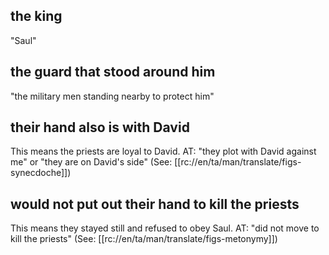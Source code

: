 ## the king ##

"Saul"

## the guard that stood around him ##

"the military men standing nearby to protect him"

## their hand also is with David ##

This means the priests are loyal to David. AT: "they plot with David against me" or "they are on David's side" (See: [[rc://en/ta/man/translate/figs-synecdoche]])

## would not put out their hand to kill the priests ##

This means they stayed still and refused to obey Saul. AT: "did not move to kill the priests"  (See: [[rc://en/ta/man/translate/figs-metonymy]])